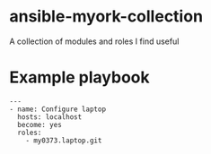 # ansible-myork-collection
A collection of modules and roles I find useful

# Example playbook

```
---
- name: Configure laptop
  hosts: localhost
  become: yes
  roles:
    - my0373.laptop.git
```
